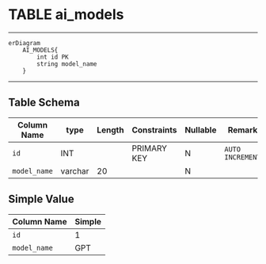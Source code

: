 # TABLE ai_models
---
```mermaid
erDiagram
    AI_MODELS{
        int id PK
        string model_name
    }
```

---

## Table Schema

| Column Name  | type    | Length | Constraints | Nullable | Remark           |
| ------------ | ------- | ------ | ----------- | -------- | ---------------- |
| `id`         | INT     |        | PRIMARY KEY | N        | `AUTO INCREMENT` |
| `model_name` | varchar | 20     |             | N        |                  |

## Simple Value

| Column Name  | Simple |
| ------------ | ------ |
| `id`         | 1      |
| `model_name` | GPT    |